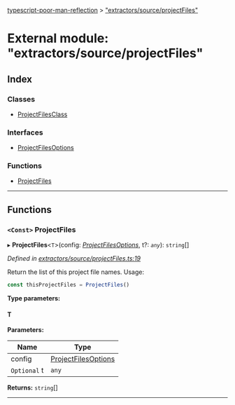 [typescript-poor-man-reflection](../README.md) > ["extractors/source/projectFiles"](../modules/_extractors_source_projectfiles_.md)

# External module: "extractors/source/projectFiles"

## Index

### Classes

* [ProjectFilesClass](../classes/_extractors_source_projectfiles_.projectfilesclass.md)

### Interfaces

* [ProjectFilesOptions](../interfaces/_extractors_source_projectfiles_.projectfilesoptions.md)

### Functions

* [ProjectFiles](_extractors_source_projectfiles_.md#projectfiles)

---

## Functions

<a id="projectfiles"></a>

### `<Const>` ProjectFiles

▸ **ProjectFiles**<`T`>(config: *[ProjectFilesOptions](../interfaces/_extractors_source_projectfiles_.projectfilesoptions.md)*, t?: *`any`*): `string`[]

*Defined in [extractors/source/projectFiles.ts:19](https://github.com/cancerberoSgx/typescript-poor-man-reflection/blob/e3a07d8/src/extractors/source/projectFiles.ts#L19)*

Return the list of this project file names. Usage:

```ts
const thisProjectFiles = ProjectFiles()
```

**Type parameters:**

#### T 
**Parameters:**

| Name | Type |
| ------ | ------ |
| config | [ProjectFilesOptions](../interfaces/_extractors_source_projectfiles_.projectfilesoptions.md) |
| `Optional` t | `any` |

**Returns:** `string`[]

___

